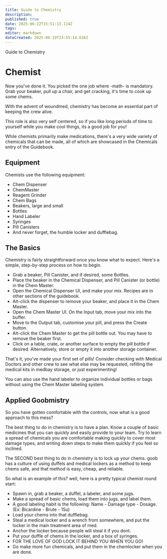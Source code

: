 ```yaml
---
title: Guide to Chemistry
description: 
published: true
date: 2025-06-22T15:51:13.114Z
tags: 
editor: markdown
dateCreated: 2025-06-19T23:55:14.616Z
---
```


Guide to Chemistry

# Chemist

Now you've done it. You picked the one job where -math- is mandatory. Grab your beaker, pull up a chair, and get cracking, it's time to cook up some chems.

With the advent of woundmed, chemistry has become an essential part of keeping the crew alive.

This role is also very self centered, so if you like long periods of time to yourself while you make cool things, its a good job for you!

While chemists primarily make medications, there's a very wide variety of chemicals that can be made, all of which are showcased in the Chemicals entry of the Guidebook.

## Equipment

Chemists use the following equipment:

-   Chem Dispenser
-   ChemMaster
-   Reagent Grinder
-   Chem Bags
-   Beakers, large and small
-   Bottles
-   Hand Labeler
-   Syringes
-   Pill Canisters
-   And never forget, the humble locker and dufflebag.

## The Basics

Chemistry is fairly straightforward once you know what to expect. Here's a simple, step-by-step process on how to begin.

-   Grab a beaker, Pill Canister, and if desired, some Bottles.
-   Place the beaker in the Chemical Dispenser, and Pill Canister (or bottle) in the Chem Master.
-   Open the Chemical Dispenser UI, and make your mix. Recipes are in other sections of the guidebook.
-   Alt-click the dispenser to remove your beaker, and place it in the Chem Master.
-   Open the Chem Master UI. On the Input tab, move your mix into the buffer.
-   Move to the Output tab, customise your pill, and press the Create button.
-   Alt-click the Chem Master to get the pill bottle out. You may have to remove the beaker first.
-   Click on a table, crate, or another surface to empty the pill bottle if desired. Alternatively, store or empty it into another storage container.

That's it, you've made your first set of pills! Consider checking with Medical Doctors and other crew to see what else may be requested, refilling the medical kits in medbay storage, or just experimenting!

You can also use the hand labeler to organize individual bottles or bags without using the Chem Master labeling system.

## Applied Goobmistry

So you have gotten comfortable with the controls, now what is a good approach to this mess?

The best thing to do in chemistry is to have a plan. Know a couple of basic medicines that you can quickly and easily provide to your team. Try to learn a spread of chemicals you are comfortable making quickly to cover most damage types, and writing down steps to make them quickly if you feel so inclined. 

The SECOND best thing to do in chemistry is to lock up your chems. goob has a culture of using duffels and medical lockers as a method to keep chems safe, and that method is easy, cheap, and reliable. 

So what is an example of this? well, here is a pretty typical chemist round start:

- Spawn in, grab a beaker, a duffel, a labeler, and some jugs.
- Make a spread of basic chems, load them into jugs, and label them.
- A good labeling habit is the following: Name - Damage type - Dosage. (Ex: Bicardine - Brute - 15u)
- Load your chems into that dufflebag. 
- Steal a medical locker and a wrench from somewhere, and put the locker in the main treatment area of med.
- Anchor the locker because people will steal it if you dont. 
- Put your duffle of chems in the locker, and a box of syringes.
- FOR THE LOVE OF GOD LOCK IT BEHIND YOU WHEN YOU GO!
- Go make more fun chemicals, and put them in the chemlocker when you are done. 
